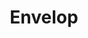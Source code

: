 ---
blog: https://the-guild.dev/blog
git: https://github.com/the-guild-org
linkedin: https://linkedin.com/company/the-guild-software
logohandle: envelopdev
sort: envelop
title: Envelop
twitter: https://x.com/TheGuildDev
website: https://www.envelop.dev/
---